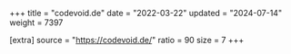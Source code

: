 +++
title = "codevoid.de"
date = "2022-03-22"
updated = "2024-07-14"
weight = 7397

[extra]
source = "https://codevoid.de/"
ratio = 90
size = 7
+++
